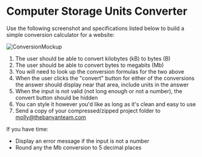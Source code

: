 # Computer Storage Units Converter

Use the following screenshot and specifications listed below to build a simple conversion calculator for a website:

![ConversionMockup](https://code.mollyshewchuk.com/resources/converter.jpg)
1. The user should be able to convert kilobytes (kB) to bytes (B)
2. The user should be able to convert bytes to megabits (Mb)
3. You will need to look up the conversion formulas for the two above
4. When the user clicks the "convert" button for either of the conversions the answer should display near that area, include units in the answer
5. When the input is not valid (not long enough or not a number), the convert button should be hidden
6. You can style it however you'd like as long as it's clean and easy to use
7. Send a copy of your compressed/zipped project folder to molly@thebanyanteam.com


If you have time:
* Display an error message if the input is not a number
* Round any the Mb conversion to 5 decimal places